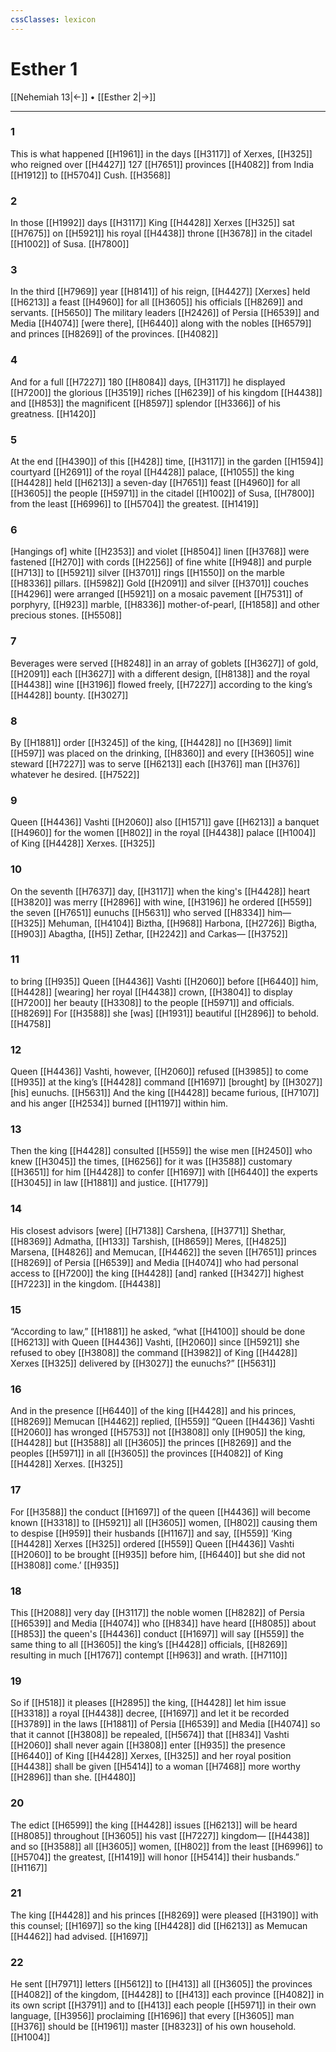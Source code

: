 ```yaml
---
cssClasses: lexicon
---
```


# Esther 1

[[Nehemiah 13|←]] • [[Esther 2|→]]

---

### 1
This is what happened [[H1961]] in the days [[H3117]] of Xerxes, [[H325]] who reigned over [[H4427]] 127 [[H7651]] provinces [[H4082]] from India [[H1912]] to [[H5704]] Cush. [[H3568]]

### 2
In those [[H1992]] days [[H3117]] King [[H4428]] Xerxes [[H325]] sat [[H7675]] on [[H5921]] his royal [[H4438]] throne [[H3678]] in the citadel [[H1002]] of Susa. [[H7800]]

### 3
In the third [[H7969]] year [[H8141]] of his reign, [[H4427]] [Xerxes] held [[H6213]] a feast [[H4960]] for all [[H3605]] his officials [[H8269]] and servants. [[H5650]] The military leaders [[H2426]] of Persia [[H6539]] and Media [[H4074]] [were there], [[H6440]] along with the nobles [[H6579]] and princes [[H8269]] of the provinces. [[H4082]]

### 4
And for a full [[H7227]] 180 [[H8084]] days, [[H3117]] he displayed [[H7200]] the glorious [[H3519]] riches [[H6239]] of his kingdom [[H4438]] and [[H853]] the magnificent [[H8597]] splendor [[H3366]] of his greatness. [[H1420]]

### 5
At the end [[H4390]] of this [[H428]] time, [[H3117]] in the garden [[H1594]] courtyard [[H2691]] of the royal [[H4428]] palace, [[H1055]] the king [[H4428]] held [[H6213]] a seven-day [[H7651]] feast [[H4960]] for all [[H3605]] the people [[H5971]] in the citadel [[H1002]] of Susa, [[H7800]] from the least [[H6996]] to [[H5704]] the greatest. [[H1419]]

### 6
[Hangings of] white [[H2353]] and violet [[H8504]] linen [[H3768]] were fastened [[H270]] with cords [[H2256]] of fine white [[H948]] and purple [[H713]] to [[H5921]] silver [[H3701]] rings [[H1550]] on the marble [[H8336]] pillars. [[H5982]] Gold [[H2091]] and silver [[H3701]] couches [[H4296]] were arranged [[H5921]] on a mosaic pavement [[H7531]] of porphyry, [[H923]] marble, [[H8336]] mother-of-pearl, [[H1858]] and other precious stones. [[H5508]]

### 7
Beverages were served [[H8248]] in an array of goblets [[H3627]] of gold, [[H2091]] each [[H3627]] with a different design, [[H8138]] and the royal [[H4438]] wine [[H3196]] flowed freely, [[H7227]] according to the king’s [[H4428]] bounty. [[H3027]]

### 8
By [[H1881]] order [[H3245]] of the king, [[H4428]] no [[H369]] limit [[H597]] was placed on the drinking, [[H8360]] and every [[H3605]] wine steward [[H7227]] was to serve [[H6213]] each [[H376]] man [[H376]] whatever he desired. [[H7522]]

### 9
Queen [[H4436]] Vashti [[H2060]] also [[H1571]] gave [[H6213]] a banquet [[H4960]] for the women [[H802]] in the royal [[H4438]] palace [[H1004]] of King [[H4428]] Xerxes. [[H325]]

### 10
On the seventh [[H7637]] day, [[H3117]] when the king's [[H4428]] heart [[H3820]] was merry [[H2896]] with wine, [[H3196]] he ordered [[H559]] the seven [[H7651]] eunuchs [[H5631]] who served [[H8334]] him— [[H325]] Mehuman, [[H4104]] Biztha, [[H968]] Harbona, [[H2726]] Bigtha, [[H903]] Abagtha, [[H5]] Zethar, [[H2242]] and Carkas— [[H3752]]

### 11
to bring [[H935]] Queen [[H4436]] Vashti [[H2060]] before [[H6440]] him, [[H4428]] [wearing] her royal [[H4438]] crown, [[H3804]] to display [[H7200]] her beauty [[H3308]] to the people [[H5971]] and officials. [[H8269]] For [[H3588]] she [was] [[H1931]] beautiful [[H2896]] to behold. [[H4758]]

### 12
Queen [[H4436]] Vashti, however, [[H2060]] refused [[H3985]] to come [[H935]] at the king’s [[H4428]] command [[H1697]] [brought] by [[H3027]] [his] eunuchs. [[H5631]] And the king [[H4428]] became furious, [[H7107]] and his anger [[H2534]] burned [[H1197]] within him. 

### 13
Then the king [[H4428]] consulted [[H559]] the wise men [[H2450]] who knew [[H3045]] the times, [[H6256]] for it was [[H3588]] customary [[H3651]] for him [[H4428]] to confer [[H1697]] with [[H6440]] the experts [[H3045]] in law [[H1881]] and justice. [[H1779]]

### 14
His closest advisors [were] [[H7138]] Carshena, [[H3771]] Shethar, [[H8369]] Admatha, [[H133]] Tarshish, [[H8659]] Meres, [[H4825]] Marsena, [[H4826]] and Memucan, [[H4462]] the seven [[H7651]] princes [[H8269]] of Persia [[H6539]] and Media [[H4074]] who had personal access to [[H7200]] the king [[H4428]] [and] ranked [[H3427]] highest [[H7223]] in the kingdom. [[H4438]]

### 15
“According to law,” [[H1881]] he asked, “what [[H4100]] should be done [[H6213]] with Queen [[H4436]] Vashti, [[H2060]] since [[H5921]] she refused to obey [[H3808]] the command [[H3982]] of King [[H4428]] Xerxes [[H325]] delivered by [[H3027]] the eunuchs?” [[H5631]]

### 16
And in the presence [[H6440]] of the king [[H4428]] and his princes, [[H8269]] Memucan [[H4462]] replied, [[H559]] “Queen [[H4436]] Vashti [[H2060]] has wronged [[H5753]] not [[H3808]] only [[H905]] the king, [[H4428]] but [[H3588]] all [[H3605]] the princes [[H8269]] and the peoples [[H5971]] in all [[H3605]] the provinces [[H4082]] of King [[H4428]] Xerxes. [[H325]]

### 17
For [[H3588]] the conduct [[H1697]] of the queen [[H4436]] will become known [[H3318]] to [[H5921]] all [[H3605]] women, [[H802]] causing them to despise [[H959]] their husbands [[H1167]] and say, [[H559]] ‘King [[H4428]] Xerxes [[H325]] ordered [[H559]] Queen [[H4436]] Vashti [[H2060]] to be brought [[H935]] before him, [[H6440]] but she did not [[H3808]] come.’ [[H935]]

### 18
This [[H2088]] very day [[H3117]] the noble women [[H8282]] of Persia [[H6539]] and Media [[H4074]] who [[H834]] have heard [[H8085]] about [[H853]] the queen's [[H4436]] conduct [[H1697]] will say [[H559]] the same thing to all [[H3605]] the king’s [[H4428]] officials, [[H8269]] resulting in much [[H1767]] contempt [[H963]] and wrath. [[H7110]]

### 19
So if [[H518]] it pleases [[H2895]] the king, [[H4428]] let him issue [[H3318]] a royal [[H4438]] decree, [[H1697]] and let it be recorded [[H3789]] in the laws [[H1881]] of Persia [[H6539]] and Media [[H4074]] so that it cannot [[H3808]] be repealed, [[H5674]] that [[H834]] Vashti [[H2060]] shall never again [[H3808]] enter [[H935]] the presence [[H6440]] of King [[H4428]] Xerxes, [[H325]] and her royal position [[H4438]] shall be given [[H5414]] to a woman [[H7468]] more worthy [[H2896]] than she. [[H4480]]

### 20
The edict [[H6599]] the king [[H4428]] issues [[H6213]] will be heard [[H8085]] throughout [[H3605]] his vast [[H7227]] kingdom— [[H4438]] and so [[H3588]] all [[H3605]] women, [[H802]] from the least [[H6996]] to [[H5704]] the greatest, [[H1419]] will honor [[H5414]] their husbands.” [[H1167]]

### 21
The king [[H4428]] and his princes [[H8269]] were pleased [[H3190]] with this counsel; [[H1697]] so the king [[H4428]] did [[H6213]] as Memucan [[H4462]] had advised. [[H1697]]

### 22
He sent [[H7971]] letters [[H5612]] to [[H413]] all [[H3605]] the provinces [[H4082]] of the kingdom, [[H4428]] to [[H413]] each province [[H4082]] in its own script [[H3791]] and to [[H413]] each people [[H5971]] in their own language, [[H3956]] proclaiming [[H1696]] that every [[H3605]] man [[H376]] should be [[H1961]] master [[H8323]] of his own household. [[H1004]]

